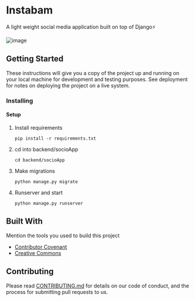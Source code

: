                  
# Instabam

A light weight social media application built on top of Django⚡️

![image](https://github.com/ikeasamoahansah/instabam/assets/66312028/11722633-fa5e-4075-aee9-c5f33cb33288)

## Getting Started

These instructions will give you a copy of the project up and running on
your local machine for development and testing purposes. See deployment
for notes on deploying the project on a live system.
 
### Installing

#### Setup

1. Install requirements
   ```
   pip install -r requirements.txt
   ```

2. cd into backend/socioApp
   ```
   cd backend/socioApp
   ```

3. Make migrations
   ```
   python manage.py migrate
   ```

4. Runserver and start
   ```
   python manage.py runserver
   ```

 
## Built With

Mention the tools you used to build this project

- [Contributor Covenant](https://www.contributor-covenant.org/)
- [Creative Commons](https://creativecommons.org/)

 
## Contributing

Please read [CONTRIBUTING.md](CONTRIBUTING.md) for details on our code
of conduct, and the process for submitting pull requests to us.

